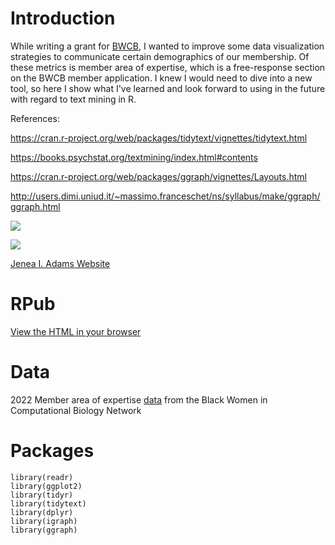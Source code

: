 # Introduction 

While writing a grant for [BWCB](http://blackwomencompbio.org), I wanted to improve some data visualization strategies to communicate certain demographics of our membership. Of these metrics is member area of expertise, which is a free-response section on the BWCB member application. I knew I would need to dive into a new tool, so here I show what I've learned and look forward to using in the future with regard to text mining in R.

References: 

https://cran.r-project.org/web/packages/tidytext/vignettes/tidytext.html

https://books.psychstat.org/textmining/index.html#contents

https://cran.r-project.org/web/packages/ggraph/vignettes/Layouts.html

http://users.dimi.uniud.it/~massimo.franceschet/ns/syllabus/make/ggraph/ggraph.html 


![](https://static.wixstatic.com/media/879f01_5359da7bf47d4241b1914ccee579eb92~mv2.png/v1/fill/w_200,h_80,al_c,q_85,usm_0.66_1.00_0.01,enc_auto/879f01_794561c3f6874b4e8452329f0476bfee~mv2_edited.png)

![](https://static.wixstatic.com/media/879f01_f27d2a4ddd4a4f288f7ea2ca8acbd064~mv2.png/v1/fill/w_194,h_194,al_c,q_85,usm_0.66_1.00_0.01,enc_auto/879f01_f27d2a4ddd4a4f288f7ea2ca8acbd064~mv2.png)

[Jenea I. Adams Website](http://jeneaiadams.com)

# RPub 
[View the HTML in your browser](http://rpubs.com/jiadams/quick-text-mining-with-r) 

# Data 
2022 Member area of expertise [data](https://github.com/jeneaadams/text-mining-with-r/blob/75685d9527d7b00c38e5c5c63cb5ad9dbdd9ce84/member-expertise.csv) from the Black Women in Computational Biology Network

# Packages 
```
library(readr)
library(ggplot2)
library(tidyr)
library(tidytext)
library(dplyr)
library(igraph)
library(ggraph)
```
